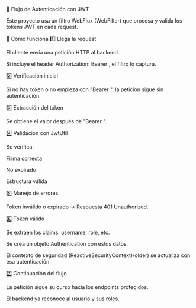 🔐 Flujo de Autenticación con JWT

Este proyecto usa un filtro WebFlux (WebFilter) que procesa y valida los tokens JWT en cada request.

📝 Cómo funciona
1️⃣ Llega la request

El cliente envía una petición HTTP al backend.

Si incluye el header Authorization: Bearer <token>, el filtro lo captura.

2️⃣ Verificación inicial

Si no hay token o no empieza con "Bearer ", la petición sigue sin autenticación.

3️⃣ Extracción del token

Se obtiene el valor después de "Bearer ".

4️⃣ Validación con JwtUtil

Se verifica:

Firma correcta

No expirado

Estructura válida

5️⃣ Manejo de errores

Token inválido o expirado → Respuesta 401 Unauthorized.

6️⃣ Token válido

Se extraen los claims: username, role, etc.

Se crea un objeto Authentication con estos datos.

El contexto de seguridad (ReactiveSecurityContextHolder) se actualiza con esa autenticación.

7️⃣ Continuación del flujo

La petición sigue su curso hacia los endpoints protegidos.

El backend ya reconoce al usuario y sus roles.